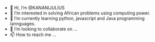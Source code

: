- 👋 Hi, I’m @KANANIJULIUS
- 👀 I’m interested in solving African problems using computing power.
- 🌱 I’m currently learning python, javascript and Java programming lannguages.
- 💞️ I’m looking to collaborate on ...
- 📫 How to reach me ...

<!---
KANANIJULIUS/KANANIJULIUS is a ✨ special ✨ repository because its `README.md` (this file) appears on your GitHub profile.
You can click the Preview link to take a look at your changes.
--->
